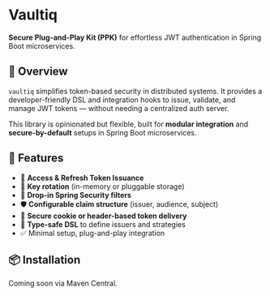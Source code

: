 # Vaultiq

**Secure Plug-and-Play Kit (PPK)** for effortless JWT authentication in Spring Boot microservices.  


## 🚀 Overview

`vaultiq` simplifies token-based security in distributed systems. It provides a developer-friendly DSL and integration hooks to issue, validate, and manage JWT tokens — without needing a centralized auth server.

This library is opinionated but flexible, built for **modular integration** and **secure-by-default** setups in Spring Boot microservices.


## 🔧 Features

- 🔐 **Access & Refresh Token Issuance**
- 🔄 **Key rotation** (in-memory or pluggable storage)
- 🧩 **Drop-in Spring Security filters**
- 🛡️ **Configurable claim structure** (issuer, audience, subject)
- 🍪 **Secure cookie or header-based token delivery**
- 🧙 **Type-safe DSL** to define issuers and strategies
- ✅ Minimal setup, plug-and-play integration


## 📦 Installation

Coming soon via Maven Central.
